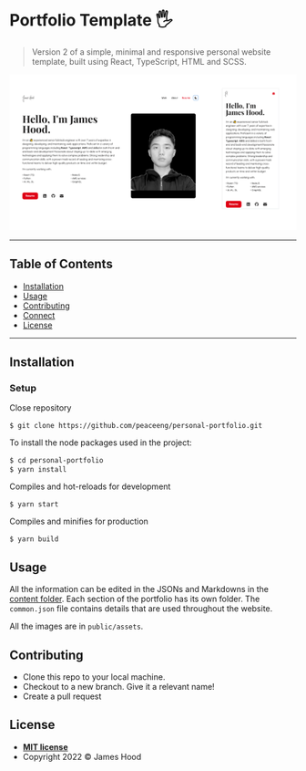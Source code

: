 # Portfolio Template 🖐

> Version 2 of a simple, minimal and responsive personal website template, built using React, TypeScript, HTML and SCSS.

![Portfolio Template Banner](public/assets/readme/banner.png)

---

## Table of Contents

-   [Installation](#installation)
-   [Usage](#usage)
-   [Contributing](#contributing)
-   [Connect](#connect)
-   [License](#license)

---

## Installation

### Setup

Close repository

```shell
$ git clone https://github.com/peaceeng/personal-portfolio.git
```

To install the node packages used in the project:

```shell
$ cd personal-portfolio
$ yarn install
```

Compiles and hot-reloads for development

```shell
$ yarn start
```

Compiles and minifies for production

```shell
$ yarn build
```

## Usage

All the information can be edited in the JSONs and Markdowns in the [content folder](https://github.com/peaceeng/personal-portfolio/tree/main/src/content). Each section of the portfolio has its own folder. The `common.json` file contains details that are used throughout the website.

All the images are in `public/assets`.

## Contributing

-   Clone this repo to your local machine.
-   Checkout to a new branch. Give it a relevant name!
-   Create a pull request

## License

-   **[MIT license](http://opensource.org/licenses/mit-license.php)**
-   Copyright 2022 © James Hood
